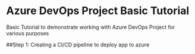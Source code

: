 # Azure DevOps Project Basic Tutorial

Basic Tutorial to demonstrate working with Azure DevOps Project for various purposes

##Step 1: Creating a CI/CD pipeline to deploy app to azure


